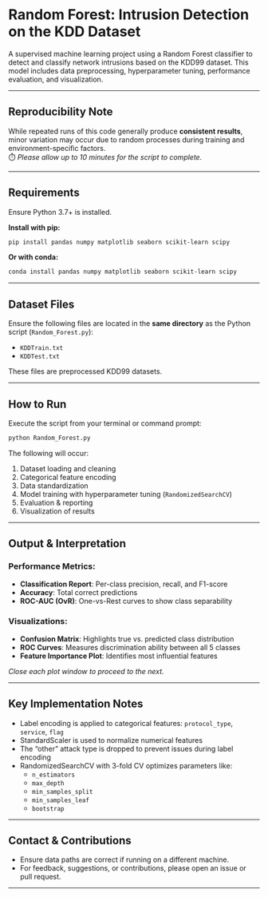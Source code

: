 # Random Forest: Intrusion Detection on the KDD Dataset

A supervised machine learning project using a Random Forest classifier to detect and classify network intrusions based on the KDD99 dataset. This model includes data preprocessing, hyperparameter tuning, performance evaluation, and visualization.

---

## Reproducibility Note

While repeated runs of this code generally produce **consistent results**, minor variation may occur due to random processes during training and environment-specific factors.  
⏱️ *Please allow up to 10 minutes for the script to complete.*

---

## Requirements

Ensure Python 3.7+ is installed.

**Install with pip:**
```bash
pip install pandas numpy matplotlib seaborn scikit-learn scipy
```

**Or with conda:**
```bash
conda install pandas numpy matplotlib seaborn scikit-learn scipy
```

---

## Dataset Files

Ensure the following files are located in the **same directory** as the Python script (`Random_Forest.py`):

- `KDDTrain.txt`
- `KDDTest.txt`

These files are preprocessed KDD99 datasets.

---

## How to Run

Execute the script from your terminal or command prompt:

```bash
python Random_Forest.py
```

The following will occur:
1. Dataset loading and cleaning
2. Categorical feature encoding
3. Data standardization
4. Model training with hyperparameter tuning (`RandomizedSearchCV`)
5. Evaluation & reporting
6. Visualization of results

---

## Output & Interpretation

### Performance Metrics:
- **Classification Report**: Per-class precision, recall, and F1-score
- **Accuracy**: Total correct predictions
- **ROC-AUC (OvR)**: One-vs-Rest curves to show class separability

### Visualizations:
- **Confusion Matrix**: Highlights true vs. predicted class distribution
- **ROC Curves**: Measures discrimination ability between all 5 classes
- **Feature Importance Plot**: Identifies most influential features

*Close each plot window to proceed to the next.*

---

## Key Implementation Notes

- Label encoding is applied to categorical features: `protocol_type`, `service`, `flag`
- StandardScaler is used to normalize numerical features
- The “other” attack type is dropped to prevent issues during label encoding
- RandomizedSearchCV with 3-fold CV optimizes parameters like:
  - `n_estimators`
  - `max_depth`
  - `min_samples_split`
  - `min_samples_leaf`
  - `bootstrap`

---

## Contact & Contributions

- Ensure data paths are correct if running on a different machine.
- For feedback, suggestions, or contributions, please open an issue or pull request.

---
